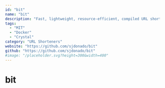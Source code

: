 ```yaml
---
id: "bit"
name: "bit"
description: "Fast, lightweight, resource-efficient, compiled URL shortener."
tags:
  - "MIT"
  - "Docker"
  - "Crystal"
category: "URL Shorteners"
website: "https://github.com/sjdonado/bit"
github: "https://github.com/sjdonado/bit"
#image: "/placeholder.svg?height=300&width=400"
---
```


# bit
